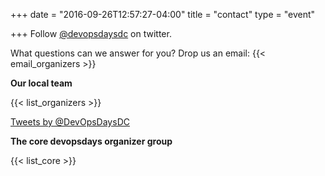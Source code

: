 +++
date = "2016-09-26T12:57:27-04:00"
title = "contact"
type = "event"


+++
Follow [@devopsdaysdc](https://twitter.com/devopsdaysdc) on twitter.

What questions can we answer for you?  Drop us an email: {{< email_organizers >}}

**Our local team**

{{< list_organizers >}}


<div>
<a class="twitter-timeline" data-dnt="true" href="https://twitter.com/DevOpsDaysDC" data-widget-id="554808639337553920">Tweets by @DevOpsDaysDC</a>
<script>!function(d,s,id){var js,fjs=d.getElementsByTagName(s)[0],p=/^http:/.test(d.location)?'http':'https';if(!d.getElementById(id)){js=d.createElement(s);js.id=id;js.src=p+"://platform.twitter.com/widgets.js";fjs.parentNode.insertBefore(js,fjs);}}(document,"script","twitter-wjs");</script>
</div>

**The core devopsdays organizer group**

{{< list_core >}}